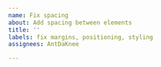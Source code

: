 ```yaml
---
name: Fix spacing
about: Add spacing between elements
title: ''
labels: fix margins, positioning, styling
assignees: AntDaKnee

---
```



